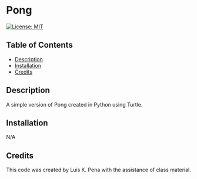 # Pong
[![License: MIT](https://img.shields.io/badge/License-MIT-yellow.svg)](https://opensource.org/licenses/MIT)

## Table of Contents
- [Description](#description)
- [Installation](#installation)
- [Credits](#credits)

## Description
A simple version of Pong created in Python
using Turtle.

## Installation
N/A

## Credits
This code was created by Luis K. Pena with the assistance
of class material.

